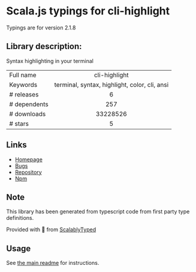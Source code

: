 
# Scala.js typings for cli-highlight

Typings are for version 2.1.8

## Library description:
Syntax highlighting in your terminal

|                    |                 |
| ------------------ | :-------------: |
| Full name          | cli-highlight |
| Keywords           | terminal, syntax, highlight, color, cli, ansi |
| # releases         | 6 |
| # dependents       | 257 |
| # downloads        | 33228526 |
| # stars            | 5 |

## Links
- [Homepage](https://github.com/felixfbecker/cli-highlight#readme)
- [Bugs](https://github.com/felixfbecker/cli-highlight/issues)
- [Repository](https://github.com/felixfbecker/cli-highlight)
- [Npm](https://www.npmjs.com/package/cli-highlight)
    


## Note
This library has been generated from typescript code from first party type definitions.

Provided with :purple_heart: from [ScalablyTyped](https://github.com/oyvindberg/ScalablyTyped)

## Usage
See [the main readme](../../readme.md) for instructions.


